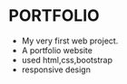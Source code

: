# PORTFOLIO
- My very first web project.
- A portfolio website 
- used html,css,bootstrap
- responsive design
